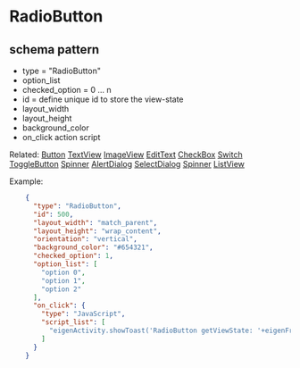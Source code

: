 # RadioButton
## schema pattern

* type = "RadioButton"
* option_list
* checked_option = 0 ... n 
* id = define unique id to store the view-state
* layout_width
* layout_height
* background_color
* on_click action script

Related:
[Button](Button.md) 
[TextView](TextView.md) 
[ImageView](ImageView.md) 
[EditText](EditText.md) 
[CheckBox](CheckBox.md) 
[Switch](Switch.md) 
[ToggleButton](ToggleButton.md) 
[Spinner](Spinner.md) 
[AlertDialog](AlertDialog.md) 
[SelectDialog](SelectDialog.md) 
[Spinner](Spinner.md) 
[ListView](ListView.md) 


Example:
```json
    {
      "type": "RadioButton",
      "id": 500,
      "layout_width": "match_parent",
      "layout_height": "wrap_content",
      "orientation": "vertical",
      "background_color": "#654321",
      "checked_option": 1,
      "option_list": [
        "option 0",
        "option 1",
        "option 2"
      ],
      "on_click": {
        "type": "JavaScript",
        "script_list": [
          "eigenActivity.showToast('RadioButton getViewState: '+eigenFragment.getViewState(500))"
        ]
      }
    }
```


